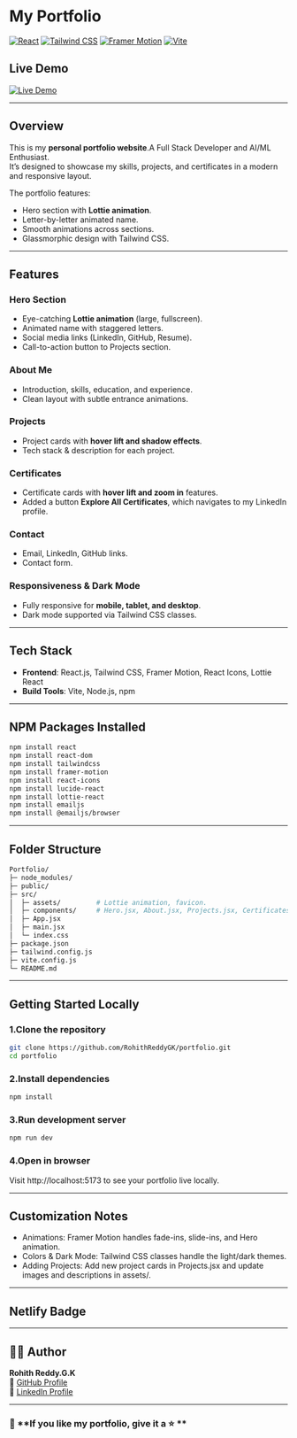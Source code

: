# My Portfolio

[![React](https://img.shields.io/badge/React-17.0.2-blue?logo=react&logoColor=white)](https://reactjs.org/)
[![Tailwind CSS](https://img.shields.io/badge/TailwindCSS-3.3.3-blue?logo=tailwind-css&logoColor=white)](https://tailwindcss.com/)
[![Framer Motion](https://img.shields.io/badge/FramerMotion-5.6.0-pink?logo=framer&logoColor=white)](https://www.framer.com/motion/)
[![Vite](https://img.shields.io/badge/Vite-5.0.0-yellow?logo=vite&logoColor=white)](https://vitejs.dev/)

## Live Demo

[![Live Demo](https://img.shields.io/badge/Live-Demo-green)](https://your-live-demo-link.com)

---

## Overview
This is my **personal portfolio website**.A Full Stack Developer and AI/ML Enthusiast.  
It’s designed to showcase my skills, projects, and certificates in a modern and responsive layout.  

The portfolio features:  
- Hero section with **Lottie animation**.
- Letter-by-letter animated name.
- Smooth animations across sections.  
- Glassmorphic design with Tailwind CSS.  

---

## Features

### Hero Section
- Eye-catching **Lottie animation** (large, fullscreen).  
- Animated name with staggered letters.
- Social media links (LinkedIn, GitHub, Resume).  
- Call-to-action button to Projects section. 

### About Me
- Introduction, skills, education, and experience.  
- Clean layout with subtle entrance animations.

### Projects
- Project cards with **hover lift and shadow effects**. 
- Tech stack & description for each project.  

### Certificates
- Certificate cards with **hover lift and zoom in** features.
- Added a button **Explore All Certificates**, which navigates to my LinkedIn profile.

### Contact
- Email, LinkedIn, GitHub links.  
- Contact form.  

### Responsiveness & Dark Mode
- Fully responsive for **mobile, tablet, and desktop**.  
- Dark mode supported via Tailwind CSS classes.  

---

## Tech Stack

- **Frontend**: React.js, Tailwind CSS, Framer Motion, React Icons, Lottie React  
- **Build Tools**: Vite, Node.js, npm  

---

## NPM Packages Installed

```bash
npm install react
npm install react-dom
npm install tailwindcss
npm install framer-motion
npm install react-icons
npm install lucide-react
npm install lottie-react
npm install emailjs
npm install @emailjs/browser
```

---

## Folder Structure

```bash
Portfolio/
├─ node_modules/
├─ public/
├─ src/
│  ├─ assets/         # Lottie animation, favicon.
│  ├─ components/     # Hero.jsx, About.jsx, Projects.jsx, Certificates.jsx, and Contact.jsx
│  ├─ App.jsx
│  ├─ main.jsx
│  └─ index.css
├─ package.json
├─ tailwind.config.js
├─ vite.config.js
└─ README.md
```

---

## Getting Started Locally

### 1.Clone the repository

```bash
git clone https://github.com/RohithReddyGK/portfolio.git
cd portfolio
```

### 2.Install dependencies

```bash
npm install
```

### 3.Run development server

```bash
npm run dev
```

### 4.Open in browser
Visit http://localhost:5173 to see your portfolio live locally.

---

## Customization Notes

- Animations: Framer Motion handles fade-ins, slide-ins, and Hero animation.
- Colors & Dark Mode: Tailwind CSS classes handle the light/dark themes.
- Adding Projects: Add new project cards in Projects.jsx and update images and descriptions in assets/.

---

## Netlify Badge


---

## 🙋‍♂️ Author

**Rohith Reddy.G.K**  
🔗 [GitHub Profile](https://github.com/RohithReddyGK)  
🔗 [LinkedIn Profile](https://www.linkedin.com/in/rohithreddygk)

---

### 🌟 **If you like my portfolio, give it a ⭐ **
